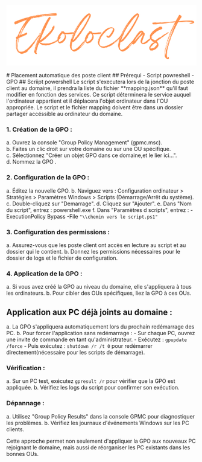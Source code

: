 <div align="center"> 

![logo](https://github.com/WildCodeSchool/TSSR-2405-P3-G3-BuildYourInfra-Ekoloclast/blob/s04/ressources/charte/ekoloclasttitreok.png)   

</div> 
# Placement automatique des poste client
## Prérequi
- Script powreshell 
- GPO 
## Scriipt powershell
Le script s'executera lors de la jonction du poste client au domaine, il prendra la liste du fichier **mapping.json** qu'il faut modifier en fonction des services.
Ce script déterminera le service auquel l'ordinateur appartient et il déplacera l'objet ordinateur dans l'OU appropriée.
Le script et le fichier mapping doivent être dans un dossier partager accéssible au ordinateur du domaine.

### 1. Création de la GPO :

   a. Ouvrez la console "Group Policy Management" (gpmc.msc).  
   b. Faites un clic droit sur votre domaine ou sur une OU spécifique.  
   c. Sélectionnez "Créer un objet GPO dans ce domaine,et le lier ici...".  
   d. Nommez la GPO .  

### 2. Configuration de la GPO :

   a. Éditez la nouvelle GPO.
   b. Naviguez vers : Configuration ordinateur > Stratégies > Paramètres Windows  > Scripts (Démarrage/Arrêt du système).
   c. Double-cliquez sur "Demarrage".
   d. Cliquez sur "Ajouter".
   e. Dans "Nom du script", entrez : powershell.exe
   f. Dans "Paramètres d scripts", entrez : -ExecutionPolicy Bypass -File ```"\\chemin vers le script.ps1"```

### 3. Configuration des permissions :

   a. Assurez-vous que les poste client ont accès en lecture au script et au dossier qui le contient.
   b. Donnez les permissions nécessaires pour le dossier de logs et le fichier de configuration.

### 4. Application de la GPO :

   a. Si vous avez créé la GPO au niveau du domaine, elle s'appliquera à tous les ordinateurs.
   b. Pour cibler des OUs spécifiques, liez la GPO à ces OUs.

## Application aux PC déjà joints au domaine :

   a. La GPO s'appliquera automatiquement lors du prochain redémarrage des PC.
   b. Pour forcer l'application sans redémarrage :
      - Sur chaque PC, ouvrez une invite de commande en tant qu'administrateur.
      - Exécutez : `gpupdate /force`
      - Puis exécutez : `shutdown /r /t 0` pour redémarrer directement(nécessaire pour les scripts de démarrage).

### Vérification :

   a. Sur un PC test, exécutez `gpresult /r` pour vérifier que la GPO est appliquée.
   b. Vérifiez les logs du script pour confirmer son exécution.

### Dépannage :

   a. Utilisez "Group Policy Results" dans la console GPMC pour diagnostiquer les problèmes.
   b. Vérifiez les journaux d'événements Windows sur les PC clients.


Cette approche permet non seulement d'appliquer la GPO aux nouveaux PC rejoignant le domaine, mais aussi de réorganiser les PC existants dans les bonnes OUs. 

